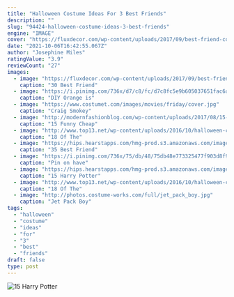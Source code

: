```yaml
---
title: "Halloween Costume Ideas For 3 Best Friends"
description: ""
slug: "94424-halloween-costume-ideas-3-best-friends"
engine: "IMAGE"
cover: "https://fluxdecor.com/wp-content/uploads/2017/09/best-friend-costumes/3-best-friend-costumes.jpg"
date: "2021-10-06T16:42:55.067Z"
author: "Josephine Miles"
ratingValue: "3.9"
reviewCount: "27"
images:
  - image: "https://fluxdecor.com/wp-content/uploads/2017/09/best-friend-costumes/3-best-friend-costumes.jpg"
    caption: "30 Best Friend"
  - image: "https://i.pinimg.com/736x/d7/c8/fc/d7c8fc5e9b605037651fac6aa9c60a5c--group-halloween-costumes-group-costumes.jpg"
    caption: "DIY Orange is"
  - image: "https://www.costumet.com/images/movies/friday/cover.jpg"
    caption: "Craig Smokey"
  - image: "http://modernfashionblog.com/wp-content/uploads/2017/08/15-Funny-Cheap-Easy-Homemade-Halloween-Costume-Ideas-2017-15.jpg"
    caption: "15 Funny Cheap"
  - image: "http://www.top13.net/wp-content/uploads/2016/10/halloween-costumes-kittens-3.jpg"
    caption: "18 Of The"
  - image: "https://hips.hearstapps.com/hmg-prod.s3.amazonaws.com/images/thing-1-thing-2-best-friend-costumes-1539028930.jpg?crop=0.959xw:0.953xh;0,0&resize=480:*"
    caption: "35 Best Friend"
  - image: "https://i.pinimg.com/736x/75/db/48/75db48e773325477f903d8f919056bf1--napoleon-dynamite-halloween-.jpg"
    caption: "Pin on have"
  - image: "https://hips.hearstapps.com/hmg-prod.s3.amazonaws.com/images/17-index-harrypotterhalloween-1537460104.jpg?crop=1xw:1xh;center,top&resize=1200:*"
    caption: "15 Harry Potter"
  - image: "http://www.top13.net/wp-content/uploads/2016/10/halloween-costumes-kittens-7.jpg"
    caption: "18 Of The"
  - image: "http://photos.costume-works.com/full/jet_pack_boy.jpg"
    caption: "Jet Pack Boy"
tags:
  - "halloween"
  - "costume"
  - "ideas"
  - "for"
  - "3"
  - "best"
  - "friends"
draft: false
type: post
---
```



![15 Harry Potter](https://hips.hearstapps.com/hmg-prod.s3.amazonaws.com/images/17-index-harrypotterhalloween-1537460104.jpg?crop=1xw:1xh;center,top&resize=1200:* "15 Harry Potter")


<!--inArticleAds-->

<!--galleryOne-->


<!--inArticleAds-->

<!--galleryTwo-->


<!--galleryThree-->

